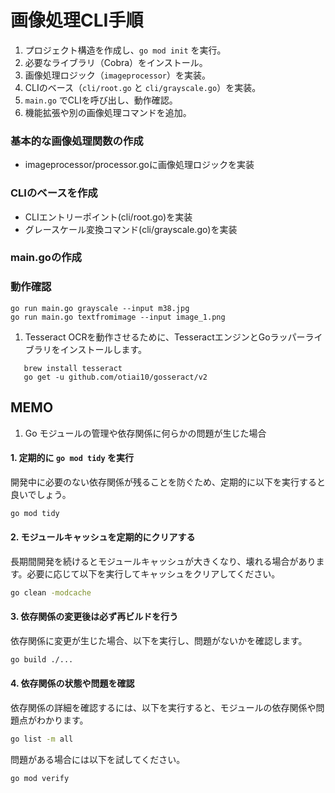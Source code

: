 # 画像処理CLI手順

1. プロジェクト構造を作成し、`go mod init` を実行。
2. 必要なライブラリ（Cobra）をインストール。
3. 画像処理ロジック（`imageprocessor`）を実装。
4. CLIのベース（`cli/root.go` と `cli/grayscale.go`）を実装。
5. `main.go` でCLIを呼び出し、動作確認。
6. 機能拡張や別の画像処理コマンドを追加。

### **基本的な画像処理関数の作成**
- imageprocessor/processor.goに画像処理ロジックを実装
### **CLIのベースを作成**
- CLIエントリーポイント(cli/root.go)を実装
- グレースケール変換コマンド(cli/grayscale.go)を実装
### main.goの作成
### 動作確認
```shell
go run main.go grayscale --input m38.jpg
go run main.go textfromimage --input image_1.png
```


1. Tesseract OCRを動作させるために、TesseractエンジンとGoラッパーライブラリをインストールします。
```shell
   brew install tesseract
   go get -u github.com/otiai10/gosseract/v2
```

## MEMO
1. Go モジュールの管理や依存関係に何らかの問題が生じた場合
#### 1. 定期的に `go mod tidy` を実行
開発中に必要のない依存関係が残ることを防ぐため、定期的に以下を実行すると良いでしょう。
``` bash
go mod tidy
```
#### 2. モジュールキャッシュを定期的にクリアする
長期間開発を続けるとモジュールキャッシュが大きくなり、壊れる場合があります。必要に応じて以下を実行してキャッシュをクリアしてください。
``` bash
go clean -modcache
```
#### 3. 依存関係の変更後は必ず再ビルドを行う
依存関係に変更が生じた場合、以下を実行し、問題がないかを確認します。
``` bash
go build ./...
```
#### 4. 依存関係の状態や問題を確認
依存関係の詳細を確認するには、以下を実行すると、モジュールの依存関係や問題点がわかります。
``` bash
go list -m all
```
問題がある場合には以下を試してください。
``` bash
go mod verify
```


